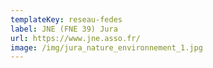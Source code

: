 ```yaml
---
templateKey: reseau-fedes
label: JNE (FNE 39) Jura
url: https://www.jne.asso.fr/
image: /img/jura_nature_environnement_1.jpg
---
```

